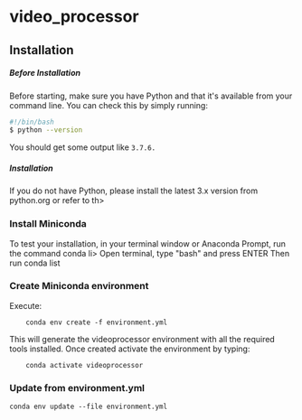 # video_processor

## Installation
##### Before Installation

Before starting, make sure you have Python and that it's available from your command line.
You can check this by simply running:

```bash
#!/bin/bash
$ python --version
```

You should get some output like ```3.7.6.```

##### Installation
If you do not have Python, please install the latest 3.x version from python.org or refer to th>


### Install Miniconda

To test your installation, in your terminal window or Anaconda Prompt, run the command conda li>
Open terminal, type "bash" and press ENTER
Then run conda list

### Create Miniconda environment

Execute:

        conda env create -f environment.yml

This will generate the videoprocessor environment with all the required tools installed.
Once created activate the environment by typing:

        conda activate videoprocessor

### Update from environment.yml

    conda env update --file environment.yml
